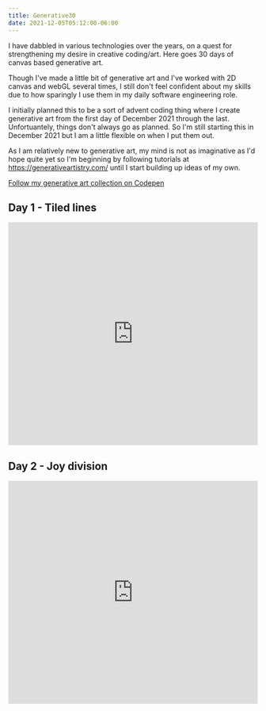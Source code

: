 ```yaml
---
title: Generative30
date: 2021-12-05T05:12:00-06:00
---
```


I have dabbled in various technologies over the years, on a quest for strengthening
my desire in creative coding/art. Here goes 30 days of canvas based generative art.
<!--more-->

Though I've made a little bit of generative art and I've worked with 2D canvas and webGL
several times, I still don't feel confident about my skills due to how sparingly
I use them in my daily software engineering role.

I initially planned this to be a sort of advent coding thing where I create generative
art from the first day of December 2021 through the last. Unfortuantely, things don't always
go as planned. So I'm still starting this in December 2021 but I am a little flexible
on when I put them out.

As I am relatively new to generative art, my mind is not as imaginative as I'd hope quite yet
so I'm beginning by following tutorials at https://generativeartistry.com/ until I start
building up ideas of my own.

[Follow my generative art collection on Codepen](https://codepen.io/collection/eJMmNg)

## Day 1 - Tiled lines

<iframe height="450" style="width: 100%;" scrolling="no" title="Tiled Lines" src="https://codepen.io/josephrexme/embed/preview/vYeLedb?default-tab=result&theme-id=39976" frameborder="no" loading="lazy" allowtransparency="true" allowfullscreen="true">
  See the Pen <a href="https://codepen.io/josephrexme/pen/vYeLedb">
  Tiled Lines</a> by Joseph Rex (<a href="https://codepen.io/josephrexme">@josephrexme</a>)
  on <a href="https://codepen.io">CodePen</a>.
</iframe>

## Day 2 - Joy division

<iframe height="450" style="width: 100%;" scrolling="no" title="Joy Division" src="https://codepen.io/josephrexme/embed/preview/wvrGpZY?default-tab=result&theme-id=39976" frameborder="no" loading="lazy" allowtransparency="true" allowfullscreen="true" class="codepen">
  See the Pen <a href="https://codepen.io/josephrexme/pen/wvrGpZY">
  Joy Division</a> by Joseph Rex (<a href="https://codepen.io/josephrexme">@josephrexme</a>)
  on <a href="https://codepen.io">CodePen</a>.
</iframe>
